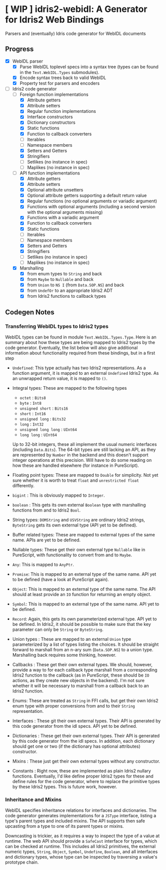 # [ WIP ] idris2-webidl: A Generator for Idris2 Web Bindings

Parsers and (eventually) Idris code generator for WebIDL documents

## Progress

- [x] WebIDL parser
  - [x] Parse WebIDL toplevel specs into a syntax tree
        (types can be found in the `Text.WebIDL.Types` submodules).
  - [x] Encode syntax trees back to valid WebIDL
  - [x] Property test for parsers and encoders
- [ ] Idris2 code generator
  - [ ] Foreign function implementations
    - [x] Attribute getters
    - [x] Attribute setters
    - [x] Regular function implementations
    - [x] Interface constructors
    - [x] Dictionary constructors
    - [x] Static functions
    - [x] Function to callback converters
    - [ ] Iterables
    - [ ] Namespace members
    - [x] Setters and Getters
    - [x] Stringifiers
    - [ ] Setlikes (no instance in spec)
    - [ ] Maplikes (no instance in spec)
  - [ ] API function implementations
    - [x] Attribute getters
    - [x] Attribute setters
    - [x] Optional attribute unsetters
    - [x] Optional attribute getters supporting a default return value
    - [x] Regular functions (no optional arguments or variadic argument)
    - [x] Functions with optional arguments
          (including a second version with the optional arguments
          missing)
    - [x] Functions with a variadic argument
    - [x] Function to callback converters
    - [x] Static functions
    - [ ] Iterables
    - [ ] Namespace members
    - [x] Setters and Getters
    - [x] Stringifiers
    - [ ] Setlikes (no instance in spec)
    - [ ] Maplikes (no instance in spec)
  - [x] Marshalling
    - [x] from enum types to `String` and back
    - [x] from `Maybe` to `Nullable` and back
    - [x] from `Union` to `NS I` (from `Data.SOP.NS`) and back
    - [x] from `UndefOr` to an appropriate Idris2 ADT
    - [x] from Idris2 functions to callback types

## Codegen Notes

### Transferring WebIDL types to Idris2 types

WebIDL types can be found in module `Text.WebIDL.Types.Type`.
Here is an summary about how these types are being mapped to
Idris2 types by the code generator. Eventually, the list below
will also give additional information about functionality
required from these bindings, but in a first step

 * `Undefined`: This type actually has two Idris2 representations.
    As a function argument, it is mapped to an external
    `Undefined` Idris2 type. As an unwrapped return value, it
    is mapped to `()`.

 * Integral types: These are mapped to the following types
   * `octet` : `Bits8`
   * `byte` : `Int8`
   * `unsigned short` : `Bits16`
   * `short` : `Int16`
   * `unsigned long` : `Bits32`
   * `long` : `Int32`
   * `unsigned long long` : `UInt64`
   * `long long` : `UInt64`

   Up to 32-bit integers, these all implement the usual numeric
   interfaces (including `Data.Bits`). The 64-bit types are
   still lacking an API, as they are represented by `Number`
   in the backend and this doesn't support integer operations
   at this precision. Will have to do some reading on how these
   are handled elsewhere (for instance in PureScript).

 * Floating point types: These are mapped to `Double` for
   simplicity. Not yet sure whether it is worth to treat `float`
   and `unrestricted float` differently.

 * `bigint` : This is obviously mapped to `Integer`.

 * `boolean` : This gets its own external `Boolean` type with
    marshalling functions from and to Idris2 `Bool`.

 * String types: `DOMString` and `USVString` are ordinary Idris2
   strings, `ByteString` gets its own external type (API yet to be
   defined).

 * Buffer related types: These are mapped to external types
   of the same name. APIs are yet to be defined.

 * Nullable types: These get their own external type `Nullable`
   like in PureScript, with functionality to convert from
   and to `Maybe`.

 * `Any`: This is mapped to `AnyPtr`.

 * `Promise`: This is mapped to an external type of the same name.
   API yet to be defined (have a look at PureScript again).

 * `Object`: This is mapped to an external type of the same name.
   The API should at least provide an `IO` function for returning an
   empty object.

 * `Symbol`: This is mapped to an external type of the same name.
   API yet to be defined.

 * `Record`: Again, this gets its own parameterized external type.
    API yet to be defined. In Idris2, it should be possible to
    make sure that the key parameter can only be `String`
    or `ByteString`.

 * Union types : These are mapped to an external `Union` type
   parameterized by a list of types listing the choices.
   It should be straight forward to marshall from an n-ary sum
   (`Data.SOP.NS`) to a union type. Marshalling back requires some
   thinking, however.

 * Callbacks : These get their own external types. We should, however,
   provide a way to for each callback type marshall from a corresponding
   Idris2 function to the callback (as in PureScript, these should be
   `IO` actions, as they create new objects in the backend). I'm not
   sure whether it will be necessary to marshall from a callback
   back to an Idris2 function.

 * Enums: These are treated as `String` in FFI calls, but
   get their own Idris2 enum type with proper conversions
   from and to their `String` representation.

 * Interfaces : These git their own external types. Their API is generated
   by this code generator from the idl specs.
   API yet to be defined.

 * Dictionaries : These get their own external types. Their API is generated
   by this code generator from the idl specs. In addition, each dictionary
   should get one or two (if the dictionary has optional attributes)
   constructor.

 * Mixins : These just get their own external types without any
   constructor.

 * Constants : Right now, these are implemented as plain Idris2
   nullary functions. Eventually, I'd like define proper Idris2 types
   for these and define rules for the code generator, where to
   replace the primitive types by these Idris2 types. This is future work,
   however.

### Inheritance and Mixins

WebIDL specifies inheritance relations for interfaces and dictionaries.
The code generator generates implementations for a `JSType` interface,
listing a type's parent types and included mixins. The API supports
then safe upcasting from a type to one of its parent types or mixins.

Downcasting is trickier, as it requires a way to inspect the
type of a value at runtime. The web API should provide a `SafeCast` interface
for types, which can be checked at runtime. This includes
all Idris2 primitives, the external numeric types, `String`, `Object`,
`Symbol`, `Undefine`, `Boolean`, and all interfaces and dictionary types,
whose type can be inspected by traversing a value's prototype chain.
